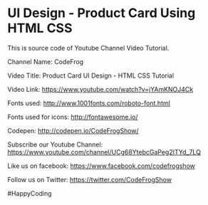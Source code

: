 # UI Design - Product Card Using HTML CSS

This is source code of Youtube Channel Video Tutorial.

Channel Name: CodeFrog

Video Title:   Product Card UI Design - HTML CSS Tutorial

Video Link:   https://www.youtube.com/watch?v=jYAmKNOJ4Ck

Fonts used:   http://www.1001fonts.com/roboto-font.html

Fonts used for icons:   http://fontawesome.io/

Codepen:    http://codepen.io/CodeFrogShow/

Subscribe our Youtube Channel: https://www.youtube.com/channel/UCg68YtebcGaPeg2ITYd_7LQ

Like us on facebook:   https://www.facebook.com/codefrogshow

Follow us on Twitter:   https://twitter.com/CodeFrogShow


#HappyCoding
